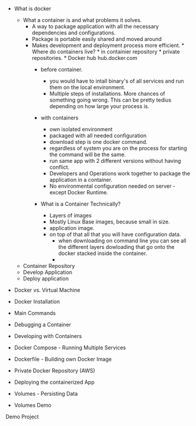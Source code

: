 * What is docker
	* What a container is and what problems it solves.
		* A way to package application with all the necessary dependencies and configurations.
		* Package is portable easily shared and moved around
		* Makes development and deployment process more efficient.
				* Where do containers live?
				* in containier repository
				* private repositories.
				* Docker hub hub.docker.com
			* before container.
				* you would have to intall binary's of all services and run them on the local environment.
				* Multiple steps of installations.  More chances of something going wrong. This can be pretty tedius depending on how large your process is.

			* with containers
				* own isolated environment
				* packaged with all needed configuration
				* download step is one docker command.
				* regardless of system you are on the process for starting the command will be the same.
				* run same app with 2 different versions without having conflict.
				* Developers and Operations work together to package the application in a container.
				* No environmental configuration needed on server - except Docker Runtime.
			* What is a Container Technically?
				* Layers of images 
				* Mostly Linux Base images, because small in size.
				* application image.
				* on top of that all that you will have configuration data.
					* when downloading on command line you can see all the different layers dowloading that go onto the docker stacked inside the container.
					*  
	* Container Repository
	* Develop Application
	* Deploy application
	
* Docker vs. Virtual Machine
* Docker Installation
* Main Commands
* Debugging a Container
* Developing with Containers
* Docker Compose - Running Multiple Services
* Dockerfile - Building own Docker Image
* Private Docker Repository (AWS)
* Deploying the containerized App
* Volumes - Persisting Data
* Volumes Demo


Demo Project



